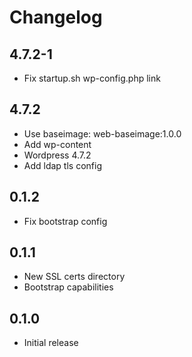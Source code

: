 # Changelog

## 4.7.2-1
  - Fix startup.sh wp-config.php link

## 4.7.2
  - Use baseimage: web-baseimage:1.0.0
  - Add wp-content
  - Wordpress 4.7.2
  - Add ldap tls config

## 0.1.2
  - Fix bootstrap config

## 0.1.1
  - New SSL certs directory
  - Bootstrap capabilities

## 0.1.0
  - Initial release
